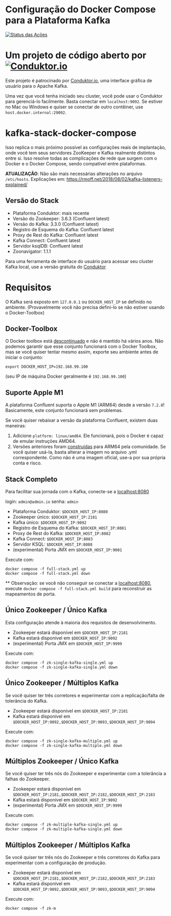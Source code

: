 # Configuração do Docker Compose para a Plataforma Kafka

[![Status das Ações](https://github.com/conduktor/kafka-stack-docker-compose/workflows/CI/badge.svg)](https://github.com/conduktor/kafka-stack-docker-compose/actions)

# Um projeto de código aberto por [![Conduktor.io](https://www.conduktor.io/images/logo.svg)](https://conduktor.io/)

Este projeto é patrocinado por [Conduktor.io](https://www.conduktor.io/), uma interface gráfica de usuário para o Apache Kafka.

Uma vez que você tenha iniciado seu cluster, você pode usar o Conduktor para gerenciá-lo facilmente. Basta conectar em `localhost:9092`. Se estiver no Mac ou Windows e quiser se conectar de outro contêiner, use `host.docker.internal:29092`.

# kafka-stack-docker-compose

Isso replica o mais próximo possível as configurações reais de implantação, onde você tem seus servidores ZooKeeper e Kafka realmente distintos entre si. Isso resolve todas as complicações de rede que surgem com o Docker e o Docker Compose, sendo compatível entre plataformas.

**ATUALIZAÇÃO**: Não são mais necessárias alterações no arquivo `/etc/hosts`. Explicações em: https://rmoff.net/2018/08/02/kafka-listeners-explained/

## Versão do Stack

- Plataforma Conduktor: mais recente
- Versão do Zookeeper: 3.6.3 (Confluent latest)
- Versão do Kafka: 3.3.0 (Confluent latest)
- Registro de Esquema do Kafka: Confluent latest
- Proxy de Rest do Kafka: Confluent latest
- Kafka Connect: Confluent latest
- Servidor ksqlDB: Confluent latest
- Zoonavigator: 1.1.1

Para uma ferramenta de interface do usuário para acessar seu cluster Kafka local, use a versão gratuita do [Conduktor](https://www.conduktor.io/get-started)

# Requisitos

O Kafka será exposto em `127.0.0.1` ou `DOCKER_HOST_IP` se definido no ambiente. (Provavelmente você não precisa defini-lo se não estiver usando o Docker-Toolbox)

## Docker-Toolbox
O Docker toolbox está [descontinuado](https://github.com/docker-archive/toolbox) e não é mantido há vários anos. Não podemos garantir que esse conjunto funcionará com o Docker Toolbox, mas se você quiser tentar mesmo assim, exporte seu ambiente antes de iniciar o conjunto:
```
export DOCKER_HOST_IP=192.168.99.100
```
(seu IP de máquina Docker geralmente é `192.168.99.100`)

## Suporte Apple M1
A plataforma Confluent suporta o Apple M1 (ARM64) desde a versão `7.2.0`! Basicamente, este conjunto funcionará sem problemas. 

Se você quiser rebaixar a versão da plataforma Confluent, existem duas maneiras:

1. Adicione `platform: linux/amd64`. Ele funcionará, pois o Docker é capaz de emular instruções AMD64.
2. Versões anteriores foram [construídas](https://github.com/arm64-compat/confluent-platform) para ARM64 pela comunidade. Se você quiser usá-la, basta alterar a imagem no arquivo .yml correspondente. Como não é uma imagem oficial, use-a por sua própria conta e risco. 

## Stack Completo

Para facilitar sua jornada com o Kafka, conecte-se a [localhost:8080](http://localhost:8080/)

login: `admin@admin.io`
senha: `admin`

- Plataforma Conduktor: `$DOCKER_HOST_IP:8080`
- Zookeeper único: `$DOCKER_HOST_IP:2181`
- Kafka único: `$DOCKER_HOST_IP:9092`
- Registro de Esquema do Kafka: `$DOCKER_HOST_IP:8081`
- Proxy de Rest do Kafka: `$DOCKER_HOST_IP:8082`
- Kafka Connect: `$DOCKER_HOST_IP:8083`
- Servidor KSQL: `$DOCKER_HOST_IP:8088`
- (experimental) Porta JMX em `$DOCKER_HOST_IP:9001`

 Execute com:
 ```
 docker compose -f full-stack.yml up
 docker compose -f full-stack.yml down
 ```
** Observação: se você não conseguir se conectar a [localhost:8080](http://localhost:8080/), execute `docker compose -f full-stack.yml build` para reconstruir as mapeamentos de porta.

## Único Zookeeper / Único Kafka

Esta configuração atende à maioria dos requisitos de desenvolvimento.

- Zookeeper estará disponível em `$DOCKER_HOST_IP:2181`
- Kafka estará disponível em `$DOCKER_HOST_IP:9092`
- (experimental) Porta JMX em `$DOCKER_HOST_IP:9999`

Execute com:
```
docker compose -f zk-single-kafka-single.yml up
docker compose -f zk-single-kafka-single.yml down
```

## Único Zookeeper / Múltiplos Kafka

Se você quiser ter três corretores e experimentar com a replicação/falta de tolerância do Kafka.

- Zookeeper estará disponível em `$DOCKER_HOST_IP:2181`
- Kafka estará disponível em `$DOCKER_HOST_IP:9092,$DOCKER_HOST_IP:9093,$DOCKER_HOST_IP:9094`

Execute com:
```
docker compose -f zk-single-kafka-multiple.yml up
docker compose -f zk-single-kafka-multiple.yml down
```

## Múltiplos Zookeeper / Único Kafka

Se você quiser ter três nós do Zookeeper e experimentar com a tolerância a falhas do Zookeeper.

- Zookeeper estará disponível em `$DOCKER_HOST_IP:2181,$DOCKER_HOST_IP:2182,$DOCKER_HOST_IP:2183`
- Kafka estará disponível em `$DOCKER_HOST_IP:9092`
- (experimental) Porta JMX em `$DOCKER_HOST_IP:9999`

Execute com:
```
docker compose -f zk-multiple-kafka-single.yml up
docker compose -f zk-multiple-kafka-single.yml down
```


## Múltiplos Zookeeper / Múltiplos Kafka

Se você quiser ter três nós do Zookeeper e três corretores do Kafka para experimentar com a configuração de produção.

- Zookeeper estará disponível em `$DOCKER_HOST_IP:2181,$DOCKER_HOST_IP:2182,$DOCKER_HOST_IP:2183`
- Kafka estará disponível em `$DOCKER_HOST_IP:9092,$DOCKER_HOST_IP:9093,$DOCKER_HOST_IP:9094`

Execute com:
```
docker compose -f zk-m

